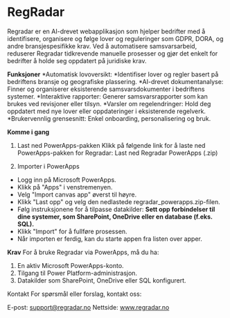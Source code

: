 # RegRadar
Regradar er en AI-drevet webapplikasjon som hjelper bedrifter med å identifisere, organisere og følge lover og reguleringer som GDPR, DORA, og andre bransjespesifikke krav. Ved å automatisere samsvarsarbeid, reduserer Regradar tidkrevende manuelle prosesser og gjør det enkelt for bedrifter å holde seg oppdatert på juridiske krav.

**Funksjoner**
*Automatisk lovoversikt:
*Identifiser lover og regler basert på bedriftens bransje og geografiske plassering.
*AI-drevet dokumentanalyse: Finner og organiserer eksisterende samsvarsdokumenter i bedriftens systemer.
*Interaktive rapporter: Generer samsvarsrapporter som kan brukes ved revisjoner eller tilsyn.
*Varsler om regelendringer: Hold deg oppdatert med nye lover eller oppdateringer i eksisterende regelverk.
*Brukervennlig grensesnitt: Enkel onboarding, personalisering og bruk.

**Komme i gang**
1. Last ned PowerApps-pakken
Klikk på følgende link for å laste ned PowerApps-pakken for Regradar: Last ned Regradar PowerApps (.zip)

2. Importer i PowerApps
- Logg inn på Microsoft PowerApps.
- Klikk på "Apps" i venstremenyen.
- Velg "Import canvas app" øverst til høyre.
- Klikk "Last opp" og velg den nedlastede regradar_powerapps.zip-filen.
- Følg instruksjonene for å tilpasse datakilder:
**Sett opp forbindelser til dine systemer, som SharePoint, OneDrive eller en database (f.eks. SQL).**
- Klikk "Import" for å fullføre prosessen.
- Når importen er ferdig, kan du starte appen fra listen over apper.

**Krav**
For å bruke Regradar via PowerApps, må du ha:
1. En aktiv Microsoft PowerApps-konto.
2. Tilgang til Power Platform-administrasjon.
3. Datakilder som SharePoint, OneDrive eller SQL konfigurert.

Kontakt
For spørsmål eller forslag, kontakt oss:

E-post: support@regradar.no
Nettside: www.regradar.no
